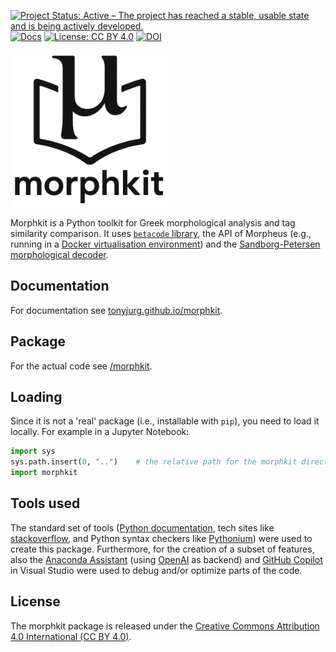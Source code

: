 [![Project Status: Active – The project has reached a stable, usable state and is being actively developed.](https://www.repostatus.org/badges/latest/active.svg)](https://www.repostatus.org/#active)  [![Docs](https://img.shields.io/badge/docs-%F0%9F%93%96-success.svg)](https://tonyjurg.github.io/morphkit/) [![License: CC BY 4.0](https://img.shields.io/badge/License-CC_BY%204.0-lightgrey.svg)](https://creativecommons.org/licenses/by/4.0/) [![DOI](https://zenodo.org/badge/1020140324.svg)](https://doi.org/10.5281/zenodo.15920832)

<img src="docs/images/morphkit.png" width=250 height=250>

Morphkit is a Python toolkit for Greek morphological analysis and tag similarity comparison. It uses [`betacode` library](https://github.com/perseids-tools/beta-code-py), the API of Morpheus (e.g., running in a [Docker virtualisation environment](https://hub.docker.com/r/perseidsproject/morpheus-api)) and the [Sandborg-Petersen morphological decoder](https://github.com/tonyjurg/Sandborg-Petersen-decoder).

## Documentation

For documentation see [tonyjurg.github.io/morphkit](https://tonyjurg.github.io/morphkit/).

## Package

For the actual code see [/morphkit](https://github.com/tonyjurg/morphkit/tree/main/morphkit).

## Loading

Since it is not a 'real' package (i.e., installable with `pip`), you need to load it locally. For example in a Jupyter Notebook:

```Python
import sys
sys.path.insert(0, "..")    # the relative path for the morphkit directory to your notebook dir
import morphkit
```

## Tools used

The standard set of tools ([Python documentation](https://www.python.org/doc/), tech sites like [stackoverflow](https://stackoverflow.com/), and Python syntax checkers like [Pythonium](https://pythonium.net/linter)) were used to create this package. Furthermore, for the creation of a subset of features, also the [Anaconda Assistant](https://www.anaconda.com/capability/anaconda-assistant) (using [OpenAI](https://openai.com/) as backend) and [GitHub Copilot](https://github.com/features/copilot) in Visual Studio were used to debug and/or optimize parts of the code.

## License

The morphkit package is released under the [Creative Commons Attribution 4.0 International (CC BY 4.0)](https://github.com/tonyjurg/morphkit/blob/main/LICENSE.md).

